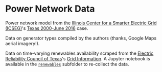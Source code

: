 # Power Network Data

Power network model from the [Illinois Center for a Smarter Electric Grid (ICSEG)](https://icseg.iti.illinois.edu/)'s [Texas 2000-June 2016](https://icseg.iti.illinois.edu/synthetic-power-cases/texas2000-june2016/) case.

Data on generator types compiled by the authors (thanks, Google Maps aerial imagery!).

Data on time-varying renewables availability scraped from the [Electric Reliability Council of Texas](http://www.ercot.com)'s [Grid Information](http://www.ercot.com/gridinfo). A Jupyter notebook is available in the [`renewables`](renewables) subfolder to re-collect the data.


